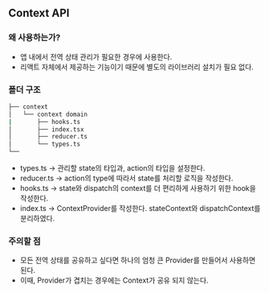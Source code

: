 ## Context API

### 왜 사용하는가?

- 앱 내에서 전역 상태 관리가 필요한 경우에 사용한다.
- 리액트 자체에서 제공하는 기능이기 때문에 별도의 라이브러리 설치가 필요 없다.

### 폴더 구조

```bash
├── context
│   └── context domain
|       ├── hooks.ts
│       ├── index.tsx
│       ├── reducer.ts
│       └── types.ts
└──
```

- types.ts -> 관리할 state의 타입과, action의 타입을 설정한다.
- reducer.ts -> action의 type에 따라서 state를 처리할 로직을 작성한다.
- hooks.ts -> state와 dispatch의 context를 더 편리하게 사용하기 위한 hook을 작성한다.
- index.ts -> ContextProvider를 작성한다. stateContext와 dispatchContext를 분리하였다.

### 주의할 점

- 모든 전역 상태를 공유하고 싶다면 하나의 엄청 큰 Provider를 만들어서 사용하면 된다.
- 이때, Provider가 겹치는 경우에는 Context가 공유 되지 않는다.
